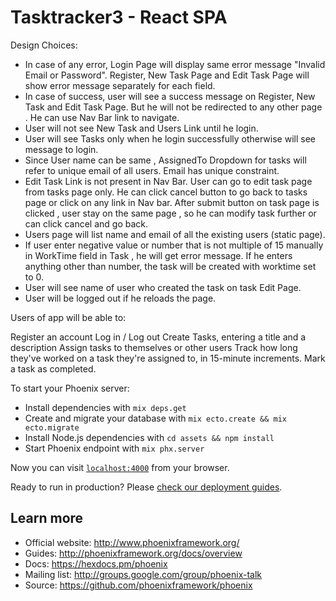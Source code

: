 # Tasktracker3 - React SPA
 Design Choices:
  * In case of any error, Login Page will display same error message "Invalid Email or Password". Register, New Task Page and Edit Task Page  will show error message separately for each field.
  * In case of success, user will see a success message on Register, New Task and Edit Task Page. But he will not be redirected to any other page . He can use Nav Bar link to navigate.
  * User will not see New Task and Users Link until he login.
  * User will see Tasks only when he login successfully otherwise will see message to login.
  * Since User name can be same , AssignedTo Dropdown for tasks will refer to unique email of all users. Email has unique constraint.
  * Edit Task Link is not present in Nav Bar. User can go to edit task page from tasks page only. He can click cancel button to go back to tasks page or click on any link in Nav bar. After submit button on task page is clicked , user stay on the same page , so he can modify task further or can click cancel and go back.
  * Users page will list name and email of all the existing users (static page).
  * If user enter negative value or number that is not multiple of 15 manually in WorkTime field in Task , he will get error message. If he enters anything other than number, the task will be created with worktime set to 0.
  * User will see name of user who created the task on task Edit Page.
  * User will be logged out if he reloads the page.

Users of app will be able to:

Register an account
Log in / Log out
Create Tasks, entering a title and a description
Assign tasks to themselves or other users
Track how long they've worked on a task they're assigned to, in 15-minute increments.
Mark a task as completed.

To start your Phoenix server:

  * Install dependencies with `mix deps.get`
  * Create and migrate your database with `mix ecto.create && mix ecto.migrate`
  * Install Node.js dependencies with `cd assets && npm install`
  * Start Phoenix endpoint with `mix phx.server`

Now you can visit [`localhost:4000`](http://localhost:4000) from your browser.

Ready to run in production? Please [check our deployment guides](http://www.phoenixframework.org/docs/deployment).

## Learn more

  * Official website: http://www.phoenixframework.org/
  * Guides: http://phoenixframework.org/docs/overview
  * Docs: https://hexdocs.pm/phoenix
  * Mailing list: http://groups.google.com/group/phoenix-talk
  * Source: https://github.com/phoenixframework/phoenix
